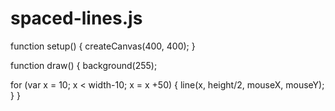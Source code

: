 # spaced-lines.js

function setup() {
  createCanvas(400, 400);
}

function draw() {
  background(255);

  for (var x = 10; x < width-10; x = x +50) {
    line(x, height/2, mouseX, mouseY);
  }
}

